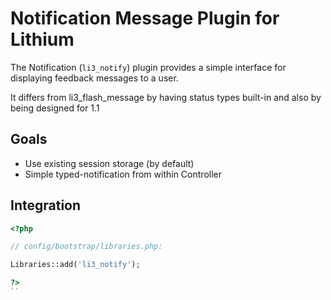 # Notification Message Plugin for Lithium

The Notification (`li3_notify`) plugin provides a simple interface for displaying feedback messages to a user.

It differs from li3_flash_message by having status types built-in and also by being designed for 1.1


## Goals

- Use existing session storage (by default)
- Simple typed-notification from within Controller


## Integration

```php
<?php

// config/bootstrap/libraries.php:

Libraries::add('li3_notify');

?>
``